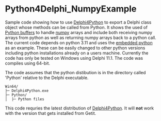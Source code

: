 # Python4Delphi_NumpyExample
Sample code showing how to use [Delphi4Python](https://github.com/pyscripter/python4delphi) to export a Delphi class object whose methods can be called from Python. It shows the used of [Python buffers](https://docs.python.org/3/c-api/buffer.html) to handle [numpy](https://numpy.org/) arrays and include both receiving numpy arrays from python as well as returning numpy arrays back to a python call. The current code depends on python 3.11 and uses the [embedded python](https://www.python.org/downloads/release/python-3119/) as an example. These can be easily changed to other python versions  including python installations already on a users machine. Currently the code has only be tested on Windows using Delphi 11.1. The code was compiles using 64-bit. 

The code assumes that the python distibution is in the directory called 'Python' relative to the Delphi executable. 

```      
Win64/
├─ Delphi4Python.exe
├─ Python/
│  ├─ Python files
```

This code requries the latest distribution of [Delphi4Python](https://github.com/pyscripter/python4delphi). It will **not** work with the version that gets installed from Getit. 
